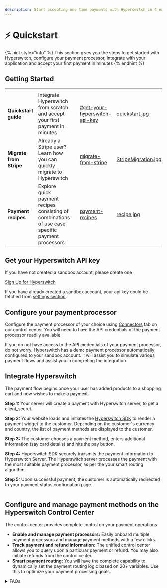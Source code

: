 ```yaml
---
description: Start accepting one time payments with Hyperswitch in 4 easy steps
---
```


# ⚡ Quickstart

{% hint style="info" %}
This section gives you the steps to get started with Hyperswitch, configure your payment processor, integrate with your application and accept your first payment in minutes
{% endhint %}

## Getting Started

<table data-view="cards"><thead><tr><th></th><th></th><th></th><th data-hidden data-card-target data-type="content-ref"></th><th data-hidden data-card-cover data-type="files"></th></tr></thead><tbody><tr><td><strong>Quickstart guide</strong></td><td>Integrate Hyperswitch from scratch and accept your first payment in minutes</td><td></td><td><a href="./#get-your-hyperswitch-api-key">#get-your-hyperswitch-api-key</a></td><td><a href="../../.gitbook/assets/quickstart.jpg">quickstart.jpg</a></td></tr><tr><td><strong>Migrate from Stripe</strong></td><td>Already a Stripe user? Learn how you can quickly migrate to Hyperswitch</td><td></td><td><a href="migrate-from-stripe/">migrate-from-stripe</a></td><td><a href="../../.gitbook/assets/StripeMigration.jpg">StripeMigration.jpg</a></td></tr><tr><td><strong>Payment recipes</strong></td><td>Explore quick payment recipes consisting of combinations of use case specific payment processors</td><td></td><td><a href="payment-recipes/">payment-recipes</a></td><td><a href="../../.gitbook/assets/recipe.jpg">recipe.jpg</a></td></tr></tbody></table>

## Get your Hyperswitch API key

If you have not created a sandbox account, please create one

[Sign Up for Hyperswitch](https://app.payswitcher.com/register)

If you have already created a sandbox account, your api key could be fetched from [settings section](https://app.payswitcher.com/developers).

## Configure your payment processor

Configure the payment processor of your choice using [Connectors](https://app.payswitcher.com/connectors) tab on our control center. You will need to have the API credentials of the payment processor readily available.

If you do not have access to the API credentials of your payment processor, do not worry. Hyperswitch has a demo payment processor automatically configured to your sandbox account. It will assist you to simulate various payment flows and assist you in completing the integration.

## Integrate Hyperswitch

The payment flow begins once your user has added products to a shopping cart and now wishes to make a payment.

**Step 1:** Your server will create a payment with Hyperswitch server, to get a client\_secret.

**Step 2:** Your website loads and initiates the [Hyperswitch SDK](../integration-guide/) to render a payment widget to the customer. Depending on the customer's currency and country, the list of payment methods are displayed to the customer.

**Step 3:** The customer chooses a payment method, enters additional information (say card details) and hits the pay button.

**Step 4:** Hyperswitch SDK securely transmits the payment information to Hyperswitch Server. The Hyperswitch server processes the payment with the most suitable payment processor, as per the your smart routing algorithm.

**Step 5:** Upon successful payment, the customer is automatically redirected to your payment status confirmation page.

<figure><img src="../../.gitbook/assets/image (97).png" alt=""><figcaption></figcaption></figure>

## Configure and manage payment methods on the Hyperswitch Control Center

The control center provides complete control on your payment operations.

* **Enable and manage payment processors:** Easily onboard multiple payment processors and manage payment methods with a few clicks.
* **Track payment and refund information:** The unified control center allows you to query upon a particular payment or refund. You may also initiate refunds from the control center.
* **Smart payment routing:** You will have the complete capability to dynamically set the payment routing logic based on 20+ variables. Use this to optimize your payment processing goals.

<details>

<summary>FAQs</summary>

**What is a connector?**

Hyperswitch refers to payment processors, fraud / risk engines and other payment integrations as connectors. Hyperswitch currently supports 50+ global payment processors that you can use to process payments on your application

**How can I decide the best payment methods for my business?**

Hyperswitch supports 100+ payment methods across various payment processors. There is no one size fits all payment methods but you can learn more about how you can decide the best payment methods for you business [here](../payment-methods-setup/).

**What will the completed integration look like?**

Hyperswitch offers various customization options but you can try out our demo store [here](https://demo-hyperswitch.netlify.app/checkout) to test the checkout experience

**Are there any sample integrations for reference?**

Here are a few demo integrations for various tech stacks:

* [Hyperswitch React-Node](https://github.com/hyperswitchpay/hyperswitch-react-node)
* [Hyperswitch HTML-Node](https://github.com/hyperswitchpay/hyperswitch-html-node)
* [Hyperswitch React-Java](https://github.com/hyperswitchpay/hyperswitch-react-java)
* [Hyperswitch Next-Node](https://github.com/hyperswitchpay/hyperswitch-next-node)

</details>

